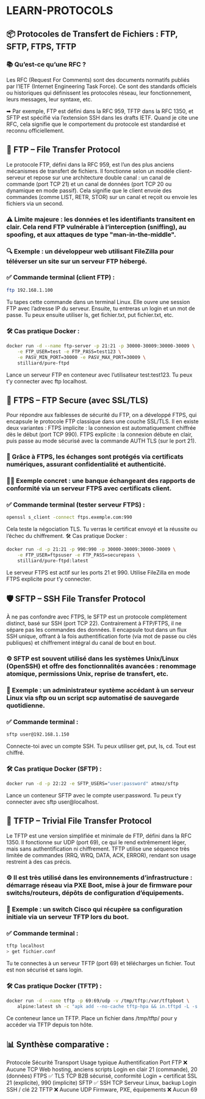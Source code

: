 # LEARN-PROTOCOLS

## 📦 Protocoles de Transfert de Fichiers : FTP, SFTP, FTPS, TFTP

### 📚 Qu’est-ce qu’une RFC ?
Les RFC (Request For Comments) sont des documents normatifs publiés par l’IETF (Internet Engineering Task Force). Ce sont des standards officiels ou historiques qui définissent les protocoles réseau, leur fonctionnement, leurs messages, leur syntaxe, etc.

➡ Par exemple, FTP est défini dans la RFC 959, TFTP dans la RFC 1350, et SFTP est spécifié via l’extension SSH dans les drafts IETF.
Quand je cite une RFC, cela signifie que le comportement du protocole est standardisé et reconnu officiellement.

## 🧱 FTP – File Transfer Protocol
Le protocole FTP, défini dans la RFC 959, est l’un des plus anciens mécanismes de transfert de fichiers. Il fonctionne selon un modèle client-serveur et repose sur une architecture double canal : un canal de commande (port TCP 21) et un canal de données (port TCP 20 ou dynamique en mode passif). Cela signifie que le client envoie des commandes (comme LIST, RETR, STOR) sur un canal et reçoit ou envoie les fichiers via un second.

### ⚠️ Limite majeure : les données et les identifiants transitent en clair. Cela rend FTP vulnérable à l’interception (sniffing), au spoofing, et aux attaques de type "man-in-the-middle".
### 🔍 Exemple : un développeur web utilisant FileZilla pour téléverser un site sur un serveur FTP hébergé.
### ✅ Commande terminal (client FTP) :
```bash 
ftp 192.168.1.100
```

Tu tapes cette commande dans un terminal Linux. Elle ouvre une session FTP avec l’adresse IP du serveur. Ensuite, tu entreras un login et un mot de passe. Tu peux ensuite utiliser ls, get fichier.txt, put fichier.txt, etc.
### 🛠️ Cas pratique Docker :
```bash 
docker run -d --name ftp-server -p 21:21 -p 30000-30009:30000-30009 \
    -e FTP_USER=test -e FTP_PASS=test123 \
    -e PASV_MIN_PORT=30000 -e PASV_MAX_PORT=30009 \
    stilliard/pure-ftpd
```
Lance un serveur FTP en conteneur avec l’utilisateur test:test123. Tu peux t’y connecter avec ftp localhost.

## 🔐 FTPS – FTP Secure (avec SSL/TLS)
Pour répondre aux faiblesses de sécurité du FTP, on a développé FTPS, qui encapsule le protocole FTP classique dans une couche SSL/TLS. Il en existe deux variantes :
FTPS implicite : la connexion est automatiquement chiffrée dès le début (port TCP 990).
FTPS explicite : la connexion débute en clair, puis passe au mode sécurisé avec la commande AUTH TLS (sur le port 21).

### 🔐 Grâce à FTPS, les échanges sont protégés via certificats numériques, assurant confidentialité et authenticité.
### 👨‍🏫 Exemple concret : une banque échangeant des rapports de conformité via un serveur FTPS avec certificats client.
### ✅ Commande terminal (tester serveur FTPS) :
```bash
openssl s_client -connect ftps.exemple.com:990
```
Cela teste la négociation TLS. Tu verras le certificat envoyé et la réussite ou l’échec du chiffrement.
🛠️ Cas pratique Docker :
```bash
docker run -d -p 21:21 -p 990:990 -p 30000-30009:30000-30009 \
    -e FTP_USER=ftpsuser -e FTP_PASS=securepass \
    stilliard/pure-ftpd:latest
```

Le serveur FTPS est actif sur les ports 21 et 990. Utilise FileZilla en mode FTPS explicite pour t’y connecter.

## 🛡️ SFTP – SSH File Transfer Protocol

À ne pas confondre avec FTPS, le SFTP est un protocole complètement distinct, basé sur SSH (port TCP 22). Contrairement à FTP/FTPS, il ne sépare pas les commandes des données. Il encapsule tout dans un flux SSH unique, offrant à la fois authentification forte (via mot de passe ou clés publiques) et chiffrement intégral du canal de bout en bout.

### ⚙️ SFTP est souvent utilisé dans les systèmes Unix/Linux (OpenSSH) et offre des fonctionnalités avancées : renommage atomique, permissions Unix, reprise de transfert, etc.
### 🔐 Exemple : un administrateur système accédant à un serveur Linux via sftp ou un script scp automatisé de sauvegarde quotidienne.
### ✅ Commande terminal :
```bash
sftp user@192.168.1.150
```

Connecte-toi avec un compte SSH. Tu peux utiliser get, put, ls, cd. Tout est chiffré.
### 🛠️ Cas pratique Docker (SFTP) :
```bash
docker run -d -p 22:22 -e SFTP_USERS="user:password" atmoz/sftp
```
Lance un conteneur SFTP avec le compte user:password. Tu peux t’y connecter avec sftp user@localhost.

## 📡 TFTP – Trivial File Transfer Protocol

Le TFTP est une version simplifiée et minimale de FTP, défini dans la RFC 1350. Il fonctionne sur UDP (port 69), ce qui le rend extrêmement léger, mais sans authentification ni chiffrement. TFTP utilise une séquence très limitée de commandes (RRQ, WRQ, DATA, ACK, ERROR), rendant son usage restreint à des cas précis.

### ⚙️ Il est très utilisé dans les environnements d’infrastructure : démarrage réseau via PXE Boot, mise à jour de firmware pour switchs/routeurs, dépôts de configuration d’équipements.
### 🧪 Exemple : un switch Cisco qui récupère sa configuration initiale via un serveur TFTP lors du boot.
### ✅ Commande terminal :
```bash
tftp localhost
> get fichier.conf
```


Tu te connectes à un serveur TFTP (port 69) et télécharges un fichier. Tout est non sécurisé et sans login.
### 🛠️ Cas pratique Docker (TFTP) :
```bash
docker run -d --name tftp -p 69:69/udp -v /tmp/tftp:/var/tftpboot \
    alpine:latest sh -c "apk add --no-cache tftp-hpa && in.tftpd -L -s /var/tftpboot"
```
Ce conteneur lance un TFTP. Place un fichier dans /tmp/tftp/ pour y accéder via TFTP depuis ton hôte.

## 📊 Synthèse comparative :
Protocole	Sécurité	Transport	Usage typique	Authentification	Port
FTP	❌ Aucune	TCP	Web hosting, anciens scripts	Login en clair	21 (commande), 20 (données)
FTPS	✅ TLS	TCP	B2B sécurisé, conformité	Login + certificat SSL	21 (explicite), 990 (implicite)
SFTP	✅ SSH	TCP	Serveur Linux, backup	Login SSH / clé	22
TFTP	❌ Aucune	UDP	Firmware, PXE, équipements	❌ Aucun	69


